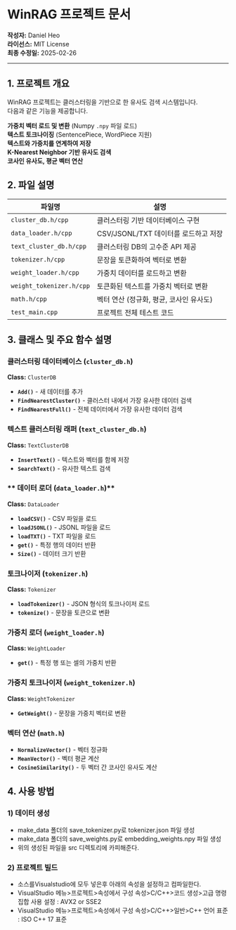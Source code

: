 # **WinRAG 프로젝트 문서**  
**작성자:** Daniel Heo  
**라이선스:** MIT License  
**최종 수정일:** 2025-02-26

---

## 1. **프로젝트 개요**  
WinRAG 프로젝트는 클러스터링을 기반으로 한 유사도 검색 시스템입니다.  
다음과 같은 기능을 제공합니다.  

**가중치 벡터 로드 및 변환** (Numpy `.npy` 파일 로드)  
**텍스트 토크나이징** (SentencePiece, WordPiece 지원)  
**텍스트와 가중치를 연계하여 저장**  
**K-Nearest Neighbor 기반 유사도 검색**  
**코사인 유사도, 평균 벡터 연산**  


## 2. **파일 설명**  
| 파일명 | 설명 |
|--------|--------|
| `cluster_db.h/cpp` | 클러스터링 기반 데이터베이스 구현 |
| `data_loader.h/cpp` | CSV/JSONL/TXT 데이터를 로드하고 저장 |
| `text_cluster_db.h/cpp` | 클러스터링 DB의 고수준 API 제공 |
| `tokenizer.h/cpp` | 문장을 토큰화하여 벡터로 변환 |
| `weight_loader.h/cpp` | 가중치 데이터를 로드하고 변환 |
| `weight_tokenizer.h/cpp` | 토큰화된 텍스트를 가중치 벡터로 변환 |
| `math.h/cpp` | 벡터 연산 (정규화, 평균, 코사인 유사도) |
| `test_main.cpp` | 프로젝트 전체 테스트 코드 |


## 3. **클래스 및 주요 함수 설명**  

### **클러스터링 데이터베이스 (`cluster_db.h`)**  
**Class:** `ClusterDB`  
- **`Add()`** - 새 데이터를 추가  
- **`FindNearestCluster()`** - 클러스터 내에서 가장 유사한 데이터 검색  
- **`FindNearestFull()`** - 전체 데이터에서 가장 유사한 데이터 검색  


### **텍스트 클러스터링 래퍼 (`text_cluster_db.h`)**  
**Class:** `TextClusterDB`  
- **`InsertText()`** - 텍스트와 벡터를 함께 저장  
- **`SearchText()`** - 유사한 텍스트 검색


### ** 데이터 로더 (`data_loader.h`)**  
**Class:** `DataLoader`  
- **`loadCSV()`** - CSV 파일을 로드
- **`loadJSONL()`** - JSONL 파일을 로드
- **`loadTXT()`** - TXT 파일을 로드
- **`get()`** - 특정 행의 데이터 반환  
- **`Size()`** - 데이터 크기 반환  


### **토크나이저 (`tokenizer.h`)**  
**Class:** `Tokenizer`  
- **`loadTokenizer()`** - JSON 형식의 토크나이저 로드  
- **`tokenize()`** - 문장을 토큰으로 변환  


### **가중치 로더 (`weight_loader.h`)**  
**Class:** `WeightLoader`  
- **`get()`** - 특정 행 또는 셀의 가중치 반환  


### **가중치 토크나이저 (`weight_tokenizer.h`)**  
**Class:** `WeightTokenizer`  
- **`GetWeight()`** - 문장을 가중치 벡터로 변환  


### **벡터 연산 (`math.h`)**  
- **`NormalizeVector()`** - 벡터 정규화  
- **`MeanVector()`** - 벡터 평균 계산  
- **`CosineSimilarity()`** - 두 벡터 간 코사인 유사도 계산  


## 4. **사용 방법**  
### **1) 데이터 생성**  
- make_data 폴더의 save_tokenizer.py로 tokenizer.json 파일 생성
- make_data 폴더의 save_weights.py로 embedding_weights.npy 파일 생성
- 위의 생성된 파일을 src 디렉토리에 카피해준다.

### **2) 프로젝트 빌드**  
- 소스를Visualstudio에 모두 넣은후 아래의 속성을 설정하고 컴파일한다. 
- VisualStudio 메뉴>프로젝트>속성에서 구성 속성>C/C++>코드 생성>고급 명령 집합 사용 설정 : AVX2 or SSE2
- VisualStudio 메뉴>프로젝트>속성에서 구성 속성>C/C++>일반>C++ 언어 표준 : ISO C++ 17 표준
